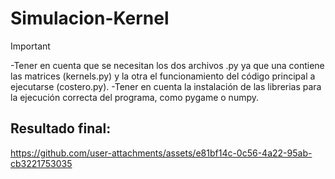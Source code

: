 # Simulacion-Kernel
>[!IMPORTANT]
>-Tener en cuenta que se necesitan los dos archivos .py ya que una contiene las matrices (kernels.py) y la otra el funcionamiento del código principal a ejecutarse (costero.py).
>-Tener en cuenta la instalación de las librerias para la ejecución correcta del programa, como pygame o numpy.

## Resultado final:
https://github.com/user-attachments/assets/e81bf14c-0c56-4a22-95ab-cb3221753035

